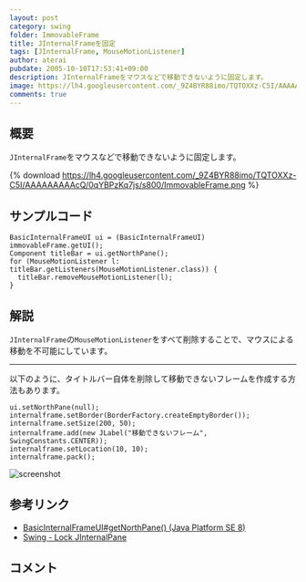 ```yaml
---
layout: post
category: swing
folder: ImmovableFrame
title: JInternalFrameを固定
tags: [JInternalFrame, MouseMotionListener]
author: aterai
pubdate: 2005-10-10T17:53:41+09:00
description: JInternalFrameをマウスなどで移動できないように固定します。
image: https://lh4.googleusercontent.com/_9Z4BYR88imo/TQTOXXz-C5I/AAAAAAAAAcQ/0qYBPzKq7js/s800/ImmovableFrame.png
comments: true
---
```

## 概要
`JInternalFrame`をマウスなどで移動できないように固定します。

{% download https://lh4.googleusercontent.com/_9Z4BYR88imo/TQTOXXz-C5I/AAAAAAAAAcQ/0qYBPzKq7js/s800/ImmovableFrame.png %}

## サンプルコード
<pre class="prettyprint"><code>BasicInternalFrameUI ui = (BasicInternalFrameUI) immovableFrame.getUI();
Component titleBar = ui.getNorthPane();
for (MouseMotionListener l: titleBar.getListeners(MouseMotionListener.class)) {
  titleBar.removeMouseMotionListener(l);
}
</code></pre>

## 解説
`JInternalFrame`の`MouseMotionListener`をすべて削除することで、マウスによる移動を不可能にしています。

- - - -
以下のように、タイトルバー自体を削除して移動できないフレームを作成する方法もあります。

<pre class="prettyprint"><code>ui.setNorthPane(null);
internalframe.setBorder(BorderFactory.createEmptyBorder());
internalframe.setSize(200, 50);
internalframe.add(new JLabel("移動できないフレーム", SwingConstants.CENTER));
internalframe.setLocation(10, 10);
internalframe.pack();
</code></pre>

![screenshot](https://lh3.googleusercontent.com/_9Z4BYR88imo/TQTOZ803FiI/AAAAAAAAAcU/Bj1t9F8ZKqI/s800/ImmovableFrame1.png)

## 参考リンク
- [BasicInternalFrameUI#getNorthPane() (Java Platform SE 8)](https://docs.oracle.com/javase/jp/8/docs/api/javax/swing/plaf/basic/BasicInternalFrameUI.html#getNorthPane--)
- [Swing - Lock JInternalPane](https://community.oracle.com/thread/1392111)

<!-- dummy comment line for breaking list -->

## コメント
